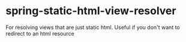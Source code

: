 spring-static-html-view-resolver
================================

For resolving views that are just static html. Useful if you don't want to redirect to an html resource
